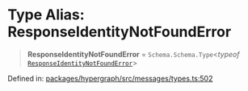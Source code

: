 # Type Alias: ResponseIdentityNotFoundError

> **ResponseIdentityNotFoundError** = `Schema.Schema.Type`\<*typeof* [`ResponseIdentityNotFoundError`](../variables/ResponseIdentityNotFoundError.md)\>

Defined in: [packages/hypergraph/src/messages/types.ts:502](https://github.com/hashirpm/hypergraph/blob/ab4ea1cdb9430798142e0d735aac9d31c2cf0ae0/packages/hypergraph/src/messages/types.ts#L502)
